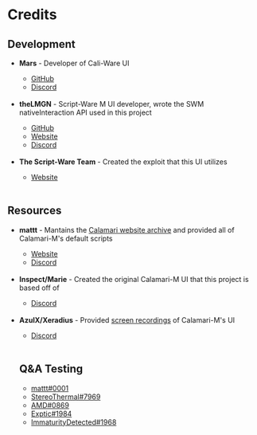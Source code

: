<h1>Credits</h1>
<h2>Development</h2>
<ul>
  <li><strong>Mars</strong> - Developer of Cali-Ware UI</li>
  <ul>
    <li><a href="https://github.com/Mars7383">GitHub</a></li>
    <li><a href="https://discord.com/users/704056867294412881">Discord</a></li>
  </ul>
  <br>
  <li><strong>theLMGN</strong> - Script-Ware M UI developer, wrote the SWM nativeInteraction API used in this project</li>
  <ul>
    <li><a href="https://github.com/theLMGN">GitHub</a></li>
    <li><a href="https://thelmgn.com">Website</a></li>
    <li><a href="https://discord.com/users/158311402677731328">Discord</a></li>
  </ul>
  <br>
  <li><strong>The Script-Ware Team</strong> - Created the exploit that this UI utilizes</li>
  <ul>
    <li><a href="https://script-ware.com">Website</a></li>
  </ul>
  <br>
</ul>
<h2>Resources</h2>
<ul>
  <li><strong>mattt</strong> - Mantains the <a href="https://mattt.lol/calamari">Calamari website archive</a> and provided all of Calamari-M's default scripts</li>
  <ul>
    <li><a href="https://mattt.lol">Website</a></li>
    <li><a href="https://discord.com/users/572830503158284308">Discord</a></li>
  </ul>
  <br>
  <li><strong>Inspect/Marie</strong> - Created the original Calamari-M UI that this project is based off of</li>
  <ul>
    <li><a href="https://discord.com/users/557694097507352587">Discord</a></li>
  </ul>
  <br>
  <li><strong>AzulX/Xeradius</strong> - Provided <a href="https://www.youtube.com/channel/UCGN8ogUvAXFolvYqVETT0ZQ/videos">screen recordings</a> of Calamari-M's UI</li>
  <ul>
    <li><a href="https://discord.com/users/877148164350681128">Discord</a></li>
    <br>
  </ul>
  <h2>Q&A Testing</h2>
  <ul>
    <li><a href="https://discord.com/users/572830503158284308">mattt#0001</a></li>
    <li><a href="https://discord.com/users/556636433637703725">StereoThermal#7969</a></li>
    <li><a href="https://discord.com/users/716124330718658633">AMD#0869</a></li>
    <li><a href="https://discord.com/users/745140321091846196">Exptic#1984</a></li>
    <li><a href="https://discord.com/users/721544459086594049">ImmaturityDetected#1968</a></li>
    <br>
  </ul>
</ul>
